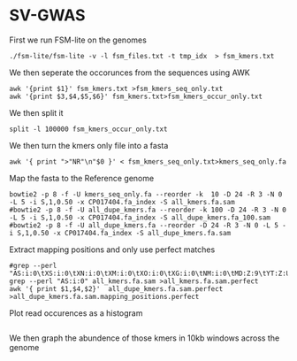 # SV-GWAS

First we run FSM-lite on the genomes
```
./fsm-lite/fsm-lite -v -l fsm_files.txt -t tmp_idx  > fsm_kmers.txt
```
We then seperate the occorunces from the sequences using AWK
```
awk '{print $1}' fsm_kmers.txt >fsm_kmers_seq_only.txt
awk '{print $3,$4,$5,$6}' fsm_kmers.txt>fsm_kmers_occur_only.txt

```
We then split it
```
split -l 100000 fsm_kmers_occur_only.txt
```

We then turn the kmers only file into a fasta
```
awk '{ print ">"NR"\n"$0 }' < fsm_kmers_seq_only.txt>kmers_seq_only.fa

```

Map the fasta to the Reference genome
```
bowtie2 -p 8 -f -U kmers_seq_only.fa --reorder -k  10 -D 24 -R 3 -N 0 -L 5 -i S,1,0.50 -x CP017404.fa_index -S all_kmers.fa.sam
#bowtie2 -p 8 -f -U all_dupe_kmers.fa --reorder -k 100 -D 24 -R 3 -N 0 -L 5 -i S,1,0.50 -x CP017404.fa_index -S all_dupe_kmers.fa_100.sam
#bowtie2 -p 8 -f -U all_dupe_kmers.fa --reorder -D 24 -R 3 -N 0 -L 5 -i S,1,0.50 -x CP017404.fa_index -S all_dupe_kmers.fa.sam

```
Extract mapping positions and only use perfect matches

```
#grep --perl "AS:i:0\tXS:i:0\tXN:i:0\tXM:i:0\tXO:i:0\tXG:i:0\tNM:i:0\tMD:Z:9\tYT:Z:UU"
grep --perl "AS:i:0" all_kmers.fa.sam >all_kmers.fa.sam.perfect
awk '{ print $1,$4,$2}'  all_dupe_kmers.fa.sam.perfect >all_dupe_kmers.fa.sam.mapping_positions.perfect
```

Plot read occurences as a histogram
```

```

We then graph the abundence of those kmers in 10kb windows across the genome


